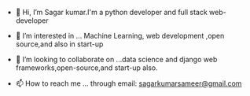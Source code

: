 - 👋 Hi, I’m Sagar kumar.I'm a python developer and full stack web-developer

- 👀 I’m interested in ... Machine Learning, web development ,open source,and also in start-up
- 💞️ I’m looking to collaborate on ...data science and django web frameworks,open-source,and start-up also.
- 📫 How to reach me ... through email: sagarkumarsameer@gmail.com

<!---
as4c/as4c is a ✨ special ✨ repository because its `README.md` (this file) appears on your GitHub profile.
You can click the Preview link to take a look at your changes.
--->
